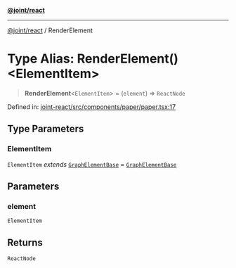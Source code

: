 [**@joint/react**](../README.md)

***

[@joint/react](../README.md) / RenderElement

# Type Alias: RenderElement()\<ElementItem\>

> **RenderElement**\<`ElementItem`\> = (`element`) => `ReactNode`

Defined in: [joint-react/src/components/paper/paper.tsx:17](https://github.com/samuelgja/joint/blob/main/packages/joint-react/src/components/paper/paper.tsx#L17)

## Type Parameters

### ElementItem

`ElementItem` *extends* [`GraphElementBase`](../interfaces/GraphElementBase.md) = [`GraphElementBase`](../interfaces/GraphElementBase.md)

## Parameters

### element

`ElementItem`

## Returns

`ReactNode`
